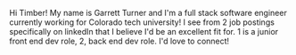 Hi Timber! My name is Garrett Turner and I'm a full stack software engineer currently working for Colorado tech university! I see from 2 job postings specifically on linkedIn that I believe I'd be an excellent fit for. 1 is a junior front end dev role, 2, back end dev role. I'd love to connect!